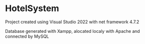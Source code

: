 # HotelSystem

Project created using Visual Studio 2022 with net framework 4.7.2

Database generated with Xampp, alocated localy with Apache and connected by MySQL